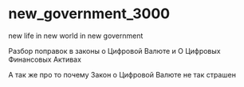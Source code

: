 # new_government_3000
new life in new world in new government


Разбор поправок в законы о Цифровой Валюте и О Цифровых Финансовых Активах

А так же про то почему Закон о Цифровой Валюте не так страшен
